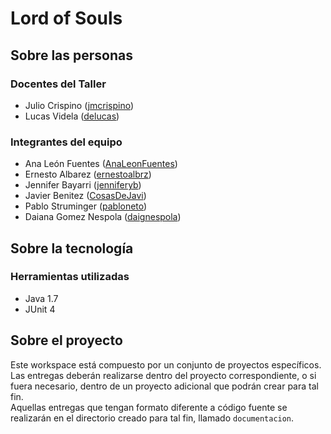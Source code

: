 # Lord of Souls

## Sobre las personas

### Docentes del Taller

* Julio Crispino ([jmcrispino](https://github.com/jmcrispino))
* Lucas Videla ([delucas](https://github.com/delucas))

### Integrantes del equipo

* Ana León Fuentes ([AnaLeonFuentes](https://github.com/AnaLeonFuentes))
* Ernesto Albarez ([ernestoalbrz](https://github.com/ernestoalbrz))
* Jennifer Bayarri ([jenniferyb](https://github.com/jenniferyb))
* Javier Benitez ([CosasDeJavi](https://github.com/CosasDeJavi))
* Pablo Struminger ([pabloneto](https://github.com/pabloneto))
* Daiana Gomez Nespola ([daignespola](https://github.com/daignespola))


## Sobre la tecnología

### Herramientas utilizadas

* Java 1.7
* JUnit 4

## Sobre el proyecto

Este workspace está compuesto por un conjunto de proyectos específicos. Las entregas deberán realizarse dentro del proyecto correspondiente, o si fuera necesario, dentro de un proyecto adicional que podrán crear para tal fin.  
Aquellas entregas que tengan formato diferente a código fuente se realizarán en el directorio creado para tal fin, llamado `documentacion`.
